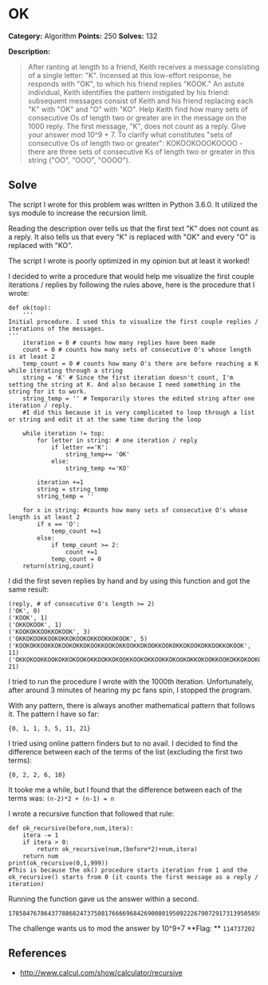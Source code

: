 # OK
**Category:** Algorithm **Points:** 250 **Solves:** 132

**Description:**
>After ranting at length to a friend, Keith receives a message consisting of a single letter: "K". Incensed at this low-effort response, he responds with "OK", to which his friend replies "KOOK." An astute individual, Keith identifies the pattern instigated by his friend: subsequent messages consist of Keith and his friend replacing each "K" with "OK" and "O" with "KO". Help Keith find how many sets of consecutive Os of length two or greater are in the message on the 1000 reply. The first message, "K", does not count as a reply. Give your answer mod 10^9 + 7.
To clarify what constitutes "sets of consecutive Os of length two or greater": 
KOKOOKOOOKOOOO - there are three sets of consecutive Ks of length two or greater in this string ("OO", "OOO", "OOOO"). 

## Solve
The script I wrote for this problem was written in Python 3.6.0. It utilized the sys module to increase the recursion limit.

Reading the description over tells us that the first text "K" does not count as a reply. It also tells us that every "K" is replaced with "OK" and every "O" is replaced with "KO".

The script I wrote is poorly optimized in my opinion but at least it worked!

I decided to write a procedure that would help me visualize the first couple iterations / replies by following the rules above, here is the procedure that I wrote:

```
def ok(top):
    '''
Initial procedure. I used this to visualize the first couple replies / iterations of the messages.
'''
    iteration = 0 # counts how many replies have been made
    count = 0 # counts how many sets of consecutive O's whose length is at least 2
    temp_count = 0 # counts how many O's there are before reaching a K while iterating through a string
    string = 'K' # Since the first iteration doesn't count, I'm setting the string at K. And also because I need something in the string for it to work.
    string_temp = '' # Temporarily stores the edited string after one iteration / reply.
    #I did this because it is very complicated to loop through a list or string and edit it at the same time during the loop

    while iteration != top:
        for letter in string: # one iteration / reply
            if letter =='K':
                string_temp+= 'OK'
            else:
                string_temp +='KO'
                
        iteration +=1
        string = string_temp
        string_temp = ''

    for x in string: #counts how many sets of consecutive O's whose length is at least 2
        if x == 'O':
            temp_count +=1
        else:
            if temp_count >= 2:
                count +=1
            temp_count = 0
    return(string,count)
```

I did the first seven replies by hand and by using this function and got the same result:
```
(reply, # of consecutive O's length >= 2)
('OK', 0)
('KOOK', 1)
('OKKOKOOK', 1)
('KOOKOKKOOKKOKOOK', 3)
('OKKOKOOKKOOKOKKOKOOKOKKOOKKOKOOK', 5)
('KOOKOKKOOKKOKOOKOKKOKOOKKOOKOKKOOKKOKOOKKOOKOKKOKOOKOKKOOKKOKOOK', 11)
('OKKOKOOKKOOKOKKOKOOKOKKOOKKOKOOKKOOKOKKOOKKOKOOKOKKOKOOKKOOKOKKOKOOKOKKOOKKOKOOKOKKOKOOKKOOKOKKOOKKOKOOKKOOKOKKOKOOKOKKOOKKOKOOK', 21)
```

I tried to run the procedure I wrote with the 1000th iteration. Unfortunately, after around 3 minutes of hearing my pc fans spin, I stopped the program.

With any pattern, there is always another mathematical pattern that follows it.
The pattern I have so far:
```
{0, 1, 1, 3, 5, 11, 21}
```
I tried using online pattern finders but to no avail. I decided to find the difference between each of the terms of the list (excluding the first two terms):
```
{0, 2, 2, 6, 10}
```
It tooke me a while, but I found that the difference between each of the terms was: `(n-2)*2 + (n-1) = n`

I wrote a recursive function that followed that rule:
```
def ok_recursive(before,num,itera):
    itera -= 1
    if itera > 0:
        return ok_recursive(num,(before*2)+num,itera)
    return num
print(ok_recursive(0,1,999))
#This is because the ok() procedure starts iteration from 1 and the ok_recursive() starts from 0 (it counts the first message as a reply / iteration)
```

Running the function gave us the answer within a second.
```
1785847678643778868247375081766669684269008019509222679072917313950585085208226870821997298026159763545991121529255244708645242142820523405997429595783095800655761295804038497570179100843728523646325697025507745830596990211233127926527590657679510485761866079614423694610071638608770731139534278011563
```
The challenge wants us to mod the answer by 10^9+7
**Flag: ** `114737202`

## **References**
* http://www.calcul.com/show/calculator/recursive
